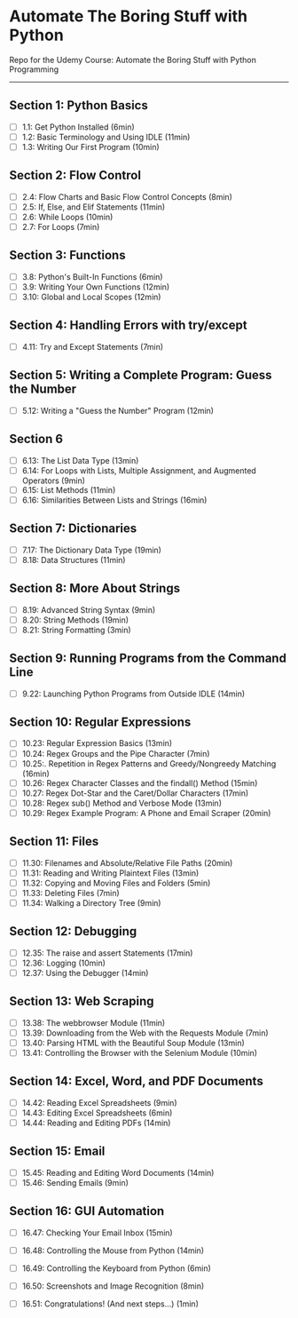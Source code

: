 # Automate The Boring Stuff with Python
Repo for the Udemy Course: Automate the Boring Stuff with Python Programming

---

## Section 1: Python Basics
- [ ] 1.1: Get Python Installed (6min)
- [ ] 1.2: Basic Terminology and Using IDLE (11min)
- [ ] 1.3: Writing Our First Program (10min)
## Section 2: Flow Control
- [ ] 2.4: Flow Charts and Basic Flow Control Concepts (8min)
- [ ] 2.5: If, Else, and Elif Statements (11min)
- [ ] 2.6: While Loops (10min)
- [ ] 2.7: For Loops (7min)
## Section 3: Functions
- [ ] 3.8: Python's Built-In Functions (6min)
- [ ] 3.9: Writing Your Own Functions (12min)
- [ ] 3.10: Global and Local Scopes (12min)
## Section 4: Handling Errors with try/except
- [ ] 4.11: Try and Except Statements (7min)
## Section 5: Writing a Complete Program: Guess the Number
- [ ] 5.12: Writing a "Guess the Number" Program (12min)
## Section 6
- [ ] 6.13: The List Data Type (13min)
- [ ] 6.14: For Loops with Lists, Multiple Assignment, and Augmented Operators (9min)
- [ ] 6.15: List Methods (11min)
- [ ] 6.16: Similarities Between Lists and Strings (16min)
## Section 7: Dictionaries
- [ ] 7.17: The Dictionary Data Type (19min)
- [ ] 8.18: Data Structures (11min)
## Section 8: More About Strings
- [ ] 8.19: Advanced String Syntax (9min)
- [ ] 8.20: String Methods (19min)
- [ ] 8.21: String Formatting (3min)
## Section 9: Running Programs from the Command Line
- [ ] 9.22: Launching Python Programs from Outside IDLE (14min)
## Section 10: Regular Expressions
- [ ] 10.23: Regular Expression Basics (13min)
- [ ] 10.24: Regex Groups and the Pipe Character (7min)
- [ ] 10.25:. Repetition in Regex Patterns and Greedy/Nongreedy Matching (16min)
- [ ] 10.26: Regex Character Classes and the findall() Method (15min)
- [ ] 10.27: Regex Dot-Star and the Caret/Dollar Characters (17min)
- [ ] 10.28: Regex sub() Method and Verbose Mode (13min)
- [ ] 10.29: Regex Example Program: A Phone and Email Scraper (20min)
## Section 11: Files
- [ ] 11.30: Filenames and Absolute/Relative File Paths (20min)
- [ ] 11.31: Reading and Writing Plaintext Files (13min)
- [ ] 11.32: Copying and Moving Files and Folders (5min)
- [ ] 11.33: Deleting Files (7min)
- [ ] 11.34: Walking a Directory Tree (9min)
## Section 12: Debugging
- [ ] 12.35: The raise and assert Statements (17min)
- [ ] 12.36: Logging (10min)
- [ ] 12.37: Using the Debugger (14min)
## Section 13: Web Scraping
- [ ] 13.38: The webbrowser Module (11min)
- [ ] 13.39: Downloading from the Web with the Requests Module (7min)
- [ ] 13.40: Parsing HTML with the Beautiful Soup Module (13min)
- [ ] 13.41: Controlling the Browser with the Selenium Module (10min)
## Section 14: Excel, Word, and PDF Documents
- [ ] 14.42: Reading Excel Spreadsheets (9min)
- [ ] 14.43: Editing Excel Spreadsheets (6min)
- [ ] 14.44: Reading and Editing PDFs (14min)
## Section 15: Email
- [ ] 15.45: Reading and Editing Word Documents (14min)
- [ ] 15.46: Sending Emails (9min)
## Section 16: GUI Automation
- [ ] 16.47: Checking Your Email Inbox (15min)
- [ ] 16.48: Controlling the Mouse from Python (14min)
- [ ] 16.49: Controlling the Keyboard from Python (6min)
- [ ] 16.50: Screenshots and Image Recognition (8min)
- [ ] 16.51: Congratulations! (And next steps...) (1min)


